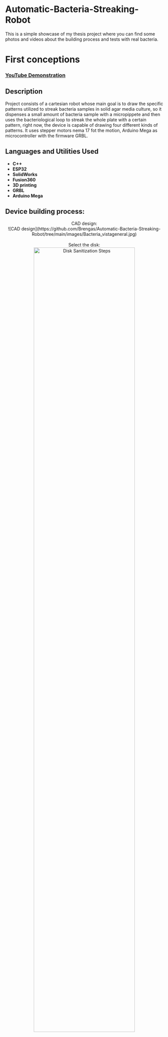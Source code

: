 # Automatic-Bacteria-Streaking-Robot
This is a simple showcase of my thesis project where you can find some photos and videos about the building process and tests with real bacteria.

<h1>First conceptions</h1>

 ### [YouTube Demonstration](https://www.youtube.com/shorts/pXCyQN5C-c0)

<h2>Description</h2>
Project consists of a cartesian robot whose main goal is to draw the specific patterns utilized to streak bacteria samples in solid agar media culture, so it dispenses a small amount of bacteria sample with a micropippete and then uses the bacteriological loop to streak the whole plate with a certain pattern, right now, the device is capable of drawing four different kinds of patterns. It uses stepper motors nema 17 fot the motion, Arduino Mega as microcontroller with the firmware GRBL.
<br />


<h2>Languages and Utilities Used</h2>

- <b>C++</b> 
- <b>ESP32</b>
- <b>SolidWorks</b>
- <b>Fusion360</b>
- <b>3D printing</b>
- <b>GRBL</b>
- <b>Arduino Mega</b>




<h2>Device building process:</h2>

<p align="center">
CAD design: <br/>
![CAD design](https://github.com/Brengas/Automatic-Bacteria-Streaking-Robot/tree/main/images/Bacteria_vistageneral.jpg)
<br />
<br />
Select the disk:  <br/>
<img src="https://i.imgur.com/tcTyMUE.png" height="80%" width="80%" alt="Disk Sanitization Steps"/>
<br />
<br />
Enter the number of passes: <br/>
<img src="https://i.imgur.com/nCIbXbg.png" height="80%" width="80%" alt="Disk Sanitization Steps"/>
<br />
<br />
Confirm your selection:  <br/>
<img src="https://i.imgur.com/cdFHBiU.png" height="80%" width="80%" alt="Disk Sanitization Steps"/>
<br />
<br />
Wait for process to complete (may take some time):  <br/>
<img src="https://i.imgur.com/JL945Ga.png" height="80%" width="80%" alt="Disk Sanitization Steps"/>
<br />
<br />
Sanitization complete:  <br/>
<img src="https://i.imgur.com/K71yaM2.png" height="80%" width="80%" alt="Disk Sanitization Steps"/>
<br />
<br />
Observe the wiped disk:  <br/>
<img src="https://i.imgur.com/AeZkvFQ.png" height="80%" width="80%" alt="Disk Sanitization Steps"/>
</p>

<!--
 ```diff
- text in red
+ text in green
! text in orange
# text in gray
@@ text in purple (and bold)@@
```
--!>
